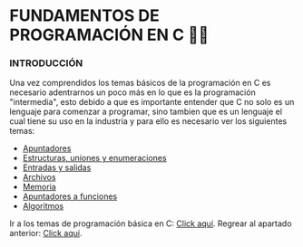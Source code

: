 # FUNDAMENTOS DE PROGRAMACIÓN EN C :man_technologist:
### INTRODUCCIÓN
Una vez comprendidos los temas básicos de la programación en C es necesario adentrarnos un poco más en lo que es la programación "intermedia", esto
debido a que es importante entender que C no solo es un lenguaje para comenzar a programar, sino tambien que es un lenguaje el cual tiene su uso en
la industria y para ello es necesario ver los siguientes temas:

<ul>
    <li><a href="">Apuntadores</a></li>
    <li><a href="">Estructuras, uniones y enumeraciones</a></li>
    <li><a href="">Entradas y salidas</a></li>
    <li><a href="">Archivos</a></li>
    <li><a href="">Memoria</a></li>
    <li><a href="">Apuntadores a funciones</a></li>
    <li><a href="">Algoritmos</a></li>

</ul>

Ir a los temas de programación básica en C: <a href="../01 - FUNDAMENTOS/00 - FUNDAMENTOS.md">Click aquí</a>.
Regrear al apartado anterior: <a href="../LEEME.md">Click aquí</a>.